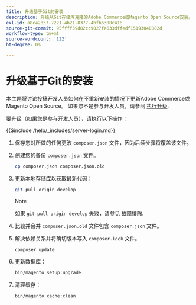 ```yaml
---
title: 升级基于Git的安装
description: 升级从Git存储库克隆的Adobe Commerce或Magento Open Source安装。
exl-id: a8c42857-7221-4b21-8377-4bfb6308c418
source-git-commit: 95ffff39d82cc9027fa633dffedf15193040802d
workflow-type: tm+mt
source-wordcount: '122'
ht-degree: 0%

---
```


# 升级基于Git的安装

本主题将讨论投稿开发人员如何在不重新安装的情况下更新Adobe Commerce或Magento Open Source。 如果您不是参与开发人员，请参阅 [执行升级](../implementation/perform-upgrade.md).

要升级（如果您是参与开发人员），请执行以下操作：

{{$include /help/_includes/server-login.md}}

1. 保存您对所做的任何更改 `composer.json` 文件，因为后续步骤将覆盖该文件。

1. 创建您的备份 `composer.json` 文件。

   ```bash
   cp composer.json composer.json.old
   ```

1. 更新本地存储库以获取最新代码：

   ```bash
   git pull origin develop
   ```

   >[!NOTE]
   >
   >如果 `git pull origin develop` 失败，请参见 [故障排除](https://support.magento.com/hc/en-us/articles/360034229872).

1. 比较并合并 `composer.json.old` 文件包含 `composer.json` 文件。

1. 解决依赖关系并将确切版本写入 `composer.lock` 文件。

   ```bash
   composer update
   ```

1. 更新数据库：

   ```bash
   bin/magento setup:upgrade
   ```

1. 清理缓存：

   ```bash
   bin/magento cache:clean
   ```
